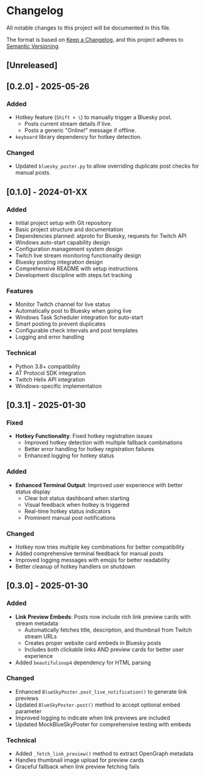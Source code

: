 # Changelog

All notable changes to this project will be documented in this file.

The format is based on [Keep a Changelog](https://keepachangelog.com/en/1.0.0/),
and this project adheres to [Semantic Versioning](https://semver.org/spec/v2.0.0.html).

## [Unreleased]

## [0.2.0] - 2025-05-26

### Added
- Hotkey feature (`Shift + \`) to manually trigger a Bluesky post.
  - Posts current stream details if live.
  - Posts a generic "Online!" message if offline.
- `keyboard` library dependency for hotkey detection.

### Changed
- Updated `bluesky_poster.py` to allow overriding duplicate post checks for manual posts.

## [0.1.0] - 2024-01-XX

### Added
- Initial project setup with Git repository
- Basic project structure and documentation
- Dependencies planned: atproto for Bluesky, requests for Twitch API
- Windows auto-start capability design
- Configuration management system design
- Twitch live stream monitoring functionality design
- Bluesky posting integration design
- Comprehensive README with setup instructions
- Development discipline with steps.txt tracking

### Features
- Monitor Twitch channel for live status
- Automatically post to Bluesky when going live
- Windows Task Scheduler integration for auto-start
- Smart posting to prevent duplicates
- Configurable check intervals and post templates
- Logging and error handling

### Technical
- Python 3.8+ compatibility
- AT Protocol SDK integration
- Twitch Helix API integration
- Windows-specific implementation 

## [0.3.1] - 2025-01-30

### Fixed
- **Hotkey Functionality**: Fixed hotkey registration issues
  - Improved hotkey detection with multiple fallback combinations
  - Better error handling for hotkey registration failures
  - Enhanced logging for hotkey status

### Added
- **Enhanced Terminal Output**: Improved user experience with better status display
  - Clear bot status dashboard when starting
  - Visual feedback when hotkey is triggered
  - Real-time hotkey status indicators
  - Prominent manual post notifications

### Changed
- Hotkey now tries multiple key combinations for better compatibility
- Added comprehensive terminal feedback for manual posts
- Improved logging messages with emojis for better readability
- Better cleanup of hotkey handlers on shutdown

## [0.3.0] - 2025-01-30

### Added
- **Link Preview Embeds**: Posts now include rich link preview cards with stream metadata
  - Automatically fetches title, description, and thumbnail from Twitch stream URLs
  - Creates proper website card embeds in Bluesky posts
  - Includes both clickable links AND preview cards for better user experience
- Added `beautifulsoup4` dependency for HTML parsing

### Changed
- Enhanced `BlueSkyPoster.post_live_notification()` to generate link previews
- Updated `BlueSkyPoster.post()` method to accept optional embed parameter
- Improved logging to indicate when link previews are included
- Updated MockBlueSkyPoster for comprehensive testing with embeds

### Technical
- Added `_fetch_link_preview()` method to extract OpenGraph metadata
- Handles thumbnail image upload for preview cards
- Graceful fallback when link preview fetching fails 